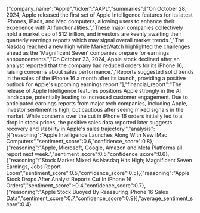 {"company_name":"Apple","ticker":"AAPL","summaries":["On October 28, 2024, Apple released the first set of Apple Intelligence features for its latest iPhones, iPads, and Mac computers, allowing users to enhance their experience with AI functionalities.","These major companies collectively hold a market cap of $12 trillion, and investors are keenly awaiting their quarterly earnings reports which may signal overall market trends.","The Nasdaq reached a new high while MarketWatch highlighted the challenges ahead as the 'Magnificent Seven' companies prepare for earnings announcements.","On October 23, 2024, Apple stock declined after an analyst reported that the company had reduced orders for its iPhone 16, raising concerns about sales performance.","Reports suggested solid trends in the sales of the iPhone 16 a month after its launch, providing a positive outlook for Apple's upcoming earnings report."],"financial_report":"The release of Apple Intelligence features positions Apple strongly in the AI landscape, potentially leading to increased customer engagement. Due to anticipated earnings reports from major tech companies, including Apple, investor sentiment is high, but cautious after seeing mixed signals in the market. While concerns over the cut in iPhone 16 orders initially led to a drop in stock prices, the positive sales data reported later suggests recovery and stability in Apple's sales trajectory.","analysis":[{"reasoning":"Apple Intelligence Launches Along With New iMac Computers","sentiment_score":0.6,"confidence_score":0.8},{"reasoning":"Apple, Microsoft, Google, Amazon and Meta Platforms all report next week.","sentiment_score":0.5,"confidence_score":0.6},{"reasoning":"Stock Market Mixed As Nasdaq Hits High; Magnificent Seven Earnings, Jobs Report Loom","sentiment_score":0.5,"confidence_score":0.5},{"reasoning":"Apple Stock Drops After Analyst Reports Cut In iPhone 16 Orders","sentiment_score":-0.4,"confidence_score":0.7},{"reasoning":"Apple Stock Buoyed By Reassuring iPhone 16 Sales Data","sentiment_score":0.7,"confidence_score":0.9}],"average_sentiment_score":0.4}